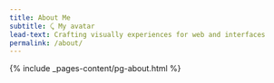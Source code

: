 ```yaml
---
title: About Me
subtitle: ⤹ My avatar
lead-text: Crafting visually experiences for web and interfaces
permalink: /about/
---
```

{% include _pages-content/pg-about.html %}
